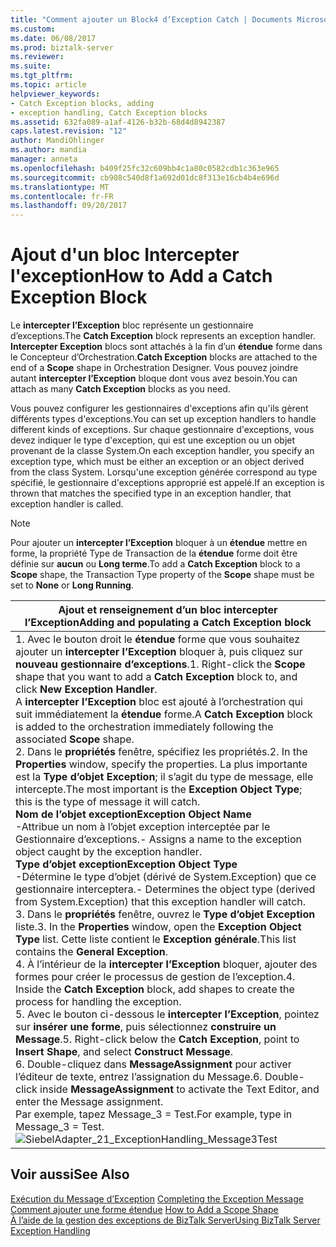 ```yaml
---
title: "Comment ajouter un Block4 d’Exception Catch | Documents Microsoft"
ms.custom: 
ms.date: 06/08/2017
ms.prod: biztalk-server
ms.reviewer: 
ms.suite: 
ms.tgt_pltfrm: 
ms.topic: article
helpviewer_keywords:
- Catch Exception blocks, adding
- exception handling, Catch Exception blocks
ms.assetid: 632fa089-a1af-4126-b32b-68d4d8942387
caps.latest.revision: "12"
author: MandiOhlinger
ms.author: mandia
manager: anneta
ms.openlocfilehash: b409f25fc32c609bb4c1a80c0582cdb1c363e965
ms.sourcegitcommit: cb908c540d8f1a692d01dc8f313e16cb4b4e696d
ms.translationtype: MT
ms.contentlocale: fr-FR
ms.lasthandoff: 09/20/2017
---
```

# <a name="how-to-add-a-catch-exception-block"></a><span data-ttu-id="e7d43-102">Ajout d'un bloc Intercepter l'exception</span><span class="sxs-lookup"><span data-stu-id="e7d43-102">How to Add a Catch Exception Block</span></span>
<span data-ttu-id="e7d43-103">Le **intercepter l’Exception** bloc représente un gestionnaire d’exceptions.</span><span class="sxs-lookup"><span data-stu-id="e7d43-103">The **Catch Exception** block represents an exception handler.</span></span> <span data-ttu-id="e7d43-104">**Intercepter Exception** blocs sont attachés à la fin d’un **étendue** forme dans le Concepteur d’Orchestration.</span><span class="sxs-lookup"><span data-stu-id="e7d43-104">**Catch Exception** blocks are attached to the end of a **Scope** shape in Orchestration Designer.</span></span> <span data-ttu-id="e7d43-105">Vous pouvez joindre autant **intercepter l’Exception** bloque dont vous avez besoin.</span><span class="sxs-lookup"><span data-stu-id="e7d43-105">You can attach as many **Catch Exception** blocks as you need.</span></span>  
  
 <span data-ttu-id="e7d43-106">Vous pouvez configurer les gestionnaires d'exceptions afin qu'ils gèrent différents types d'exceptions.</span><span class="sxs-lookup"><span data-stu-id="e7d43-106">You can set up exception handlers to handle different kinds of exceptions.</span></span> <span data-ttu-id="e7d43-107">Sur chaque gestionnaire d'exceptions, vous devez indiquer le type d'exception, qui est une exception ou un objet provenant de la classe System.</span><span class="sxs-lookup"><span data-stu-id="e7d43-107">On each exception handler, you specify an exception type, which must be either an exception or an object derived from the class System.</span></span> <span data-ttu-id="e7d43-108">Lorsqu'une exception générée correspond au type spécifié, le gestionnaire d'exceptions approprié est appelé.</span><span class="sxs-lookup"><span data-stu-id="e7d43-108">If an exception is thrown that matches the specified type in an exception handler, that exception handler is called.</span></span>  
  
> [!NOTE]
>  <span data-ttu-id="e7d43-109">Pour ajouter un **intercepter l’Exception** bloquer à un **étendue** mettre en forme, la propriété Type de Transaction de la **étendue** forme doit être définie sur **aucun** ou  **Long terme**.</span><span class="sxs-lookup"><span data-stu-id="e7d43-109">To add a **Catch Exception** block to a **Scope** shape, the Transaction Type property of the **Scope** shape must be set to **None** or **Long Running**.</span></span>  
  
|<span data-ttu-id="e7d43-110">Ajout et renseignement d’un bloc intercepter l’Exception</span><span class="sxs-lookup"><span data-stu-id="e7d43-110">Adding and populating a Catch Exception block</span></span>|  
|---------------------------------------------------|  
|<span data-ttu-id="e7d43-111">1.  Avec le bouton droit le **étendue** forme que vous souhaitez ajouter un **intercepter l’Exception** bloquer à, puis cliquez sur **nouveau gestionnaire d’exceptions**.</span><span class="sxs-lookup"><span data-stu-id="e7d43-111">1.  Right-click the **Scope** shape that you want to add a **Catch Exception** block to, and click **New Exception Handler**.</span></span><br />     <span data-ttu-id="e7d43-112">A **intercepter l’Exception** bloc est ajouté à l’orchestration qui suit immédiatement la **étendue** forme.</span><span class="sxs-lookup"><span data-stu-id="e7d43-112">A **Catch Exception** block is added to the orchestration immediately following the associated **Scope** shape.</span></span><br /><span data-ttu-id="e7d43-113">2.  Dans le **propriétés** fenêtre, spécifiez les propriétés.</span><span class="sxs-lookup"><span data-stu-id="e7d43-113">2.  In the **Properties** window, specify the properties.</span></span> <span data-ttu-id="e7d43-114">La plus importante est la **Type d’objet Exception**; il s’agit du type de message, elle intercepte.</span><span class="sxs-lookup"><span data-stu-id="e7d43-114">The most important is the **Exception Object Type**; this is the type of message it will catch.</span></span><br />     <span data-ttu-id="e7d43-115">**Nom de l’objet exception**</span><span class="sxs-lookup"><span data-stu-id="e7d43-115">**Exception Object Name**</span></span><br />     <span data-ttu-id="e7d43-116">-Attribue un nom à l’objet exception interceptée par le Gestionnaire d’exceptions.</span><span class="sxs-lookup"><span data-stu-id="e7d43-116">- Assigns a name to the exception object caught by the exception handler.</span></span><br />     <span data-ttu-id="e7d43-117">**Type d’objet exception**</span><span class="sxs-lookup"><span data-stu-id="e7d43-117">**Exception Object Type**</span></span><br />     <span data-ttu-id="e7d43-118">-Détermine le type d’objet (dérivé de System.Exception) que ce gestionnaire interceptera.</span><span class="sxs-lookup"><span data-stu-id="e7d43-118">- Determines the object type (derived from System.Exception) that this exception handler will catch.</span></span><br /><span data-ttu-id="e7d43-119">3.  Dans le **propriétés** fenêtre, ouvrez le **Type d’objet Exception** liste.</span><span class="sxs-lookup"><span data-stu-id="e7d43-119">3.  In the **Properties** window, open the **Exception Object Type** list.</span></span> <span data-ttu-id="e7d43-120">Cette liste contient le **Exception générale**.</span><span class="sxs-lookup"><span data-stu-id="e7d43-120">This list contains the **General Exception**.</span></span><br /><span data-ttu-id="e7d43-121">4.  À l’intérieur de la **intercepter l’Exception** bloquer, ajouter des formes pour créer le processus de gestion de l’exception.</span><span class="sxs-lookup"><span data-stu-id="e7d43-121">4.  Inside the **Catch Exception** block, add shapes to create the process for handling the exception.</span></span><br /><span data-ttu-id="e7d43-122">5.  Avec le bouton ci-dessous le **intercepter l’Exception**, pointez sur **insérer une forme**, puis sélectionnez **construire un Message**.</span><span class="sxs-lookup"><span data-stu-id="e7d43-122">5.  Right-click below the **Catch Exception**, point to **Insert Shape**, and select **Construct Message**.</span></span><br /><span data-ttu-id="e7d43-123">6.  Double-cliquez dans **MessageAssignment** pour activer l’éditeur de texte, entrez l’assignation du Message.</span><span class="sxs-lookup"><span data-stu-id="e7d43-123">6.  Double-click inside **MessageAssignment** to activate the Text Editor, and enter the Message assignment.</span></span><br />     <span data-ttu-id="e7d43-124">Par exemple, tapez Message_3 = Test.</span><span class="sxs-lookup"><span data-stu-id="e7d43-124">For example, type in Message_3 = Test.</span></span><br />     ![](../core/media/siebeladapter-21-exceptionhandling-message3test.gif "SiebelAdapter_21_ExceptionHandling_Message3Test")|  
  
## <a name="see-also"></a><span data-ttu-id="e7d43-125">Voir aussi</span><span class="sxs-lookup"><span data-stu-id="e7d43-125">See Also</span></span>  
 <span data-ttu-id="e7d43-126">[Exécution du Message d’Exception](../core/completing-the-exception-message2.md) </span><span class="sxs-lookup"><span data-stu-id="e7d43-126">[Completing the Exception Message](../core/completing-the-exception-message2.md) </span></span>  
 <span data-ttu-id="e7d43-127">[Comment ajouter une forme étendue](../core/how-to-add-a-scope-shape3.md) </span><span class="sxs-lookup"><span data-stu-id="e7d43-127">[How to Add a Scope Shape](../core/how-to-add-a-scope-shape3.md) </span></span>  
 [<span data-ttu-id="e7d43-128">À l’aide de la gestion des exceptions de BizTalk Server</span><span class="sxs-lookup"><span data-stu-id="e7d43-128">Using BizTalk Server Exception Handling</span></span>](../core/using-biztalk-server-exception-handling1.md)